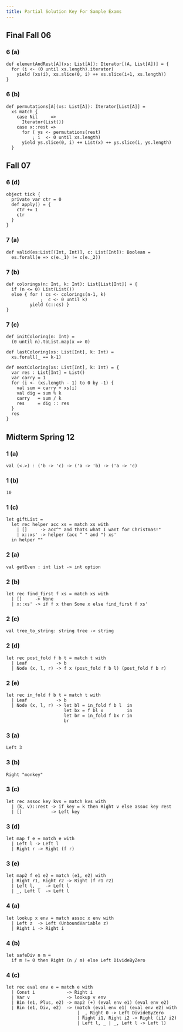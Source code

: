 ```yaml
---
title: Partial Solution Key For Sample Exams
---
```


## Final Fall 06

### 6 (a)

~~~~~{.scala}
def elementAndRest[A](xs: List[A]): Iterator[(A, List[A])] = {
  for (i <- (0 until xs.length).iterator) 
    yield (xs(i), xs.slice(0, i) ++ xs.slice(i+1, xs.length))
}
~~~~~

### 6 (b)

~~~~~{.scala}
def permutations[A](xs: List[A]): Iterator[List[A]] =
  xs match {
    case Nil     => 
      Iterator(List())
    case x::rest => 
      for ( ys <- permutations(rest)
          ; i  <- 0 until xs.length)
      yield ys.slice(0, i) ++ List(x) ++ ys.slice(i, ys.length)
  }
~~~~~

## Fall 07

### 6 (d)

~~~~~{.scala}
object tick {
  private var ctr = 0
  def apply() = {
    ctr += 1
    ctr
  }
}
~~~~~

### 7 (a)

~~~~~{.scala}
def valid(es:List[(Int, Int)], c: List[Int]): Boolean = 
  es.forall(e => c(e._1) != c(e._2))
~~~~~


### 7 (b)

~~~~~{.scala}
def colorings(n: Int, k: Int): List[List[Int]] = { 
  if (n <= 0) List(List()) 
  else { for ( cs <- colorings(n-1, k)
             ;  c <- 0 until k) 
         yield (c::cs) } 
}

~~~~~

### 7 (c)

~~~~~{.scala}
def initColoring(n: Int) = 
  (0 until n).toList.map(x => 0)

def lastColoring(xs: List[Int], k: Int) = 
  xs.forall(_ == k-1)

def nextColoring(xs: List[Int], k: Int) = {
  var res : List[Int] = List()
  var carry = 1 
  for (i <- (xs.length - 1) to 0 by -1) {
    val sum = carry + xs(i) 
    val dig = sum % k
    carry   = sum / k
    res     = dig :: res 
  }
  res
}
~~~~~


## Midterm Spring 12

### 1 (a)

~~~~~{.ocaml}
val (<.>) : ('b -> 'c) -> ('a -> 'b) -> ('a -> 'c)
~~~~~

### 1 (b)

~~~~~{.ocaml}
10
~~~~~

### 1 (c)

~~~~~{.scala}
let giftList = 
  let rec helper acc xs = match xs with 
    | []     -> acc^" and thats what I want for Christmas!"
    | x::xs' -> helper (acc ^ " and ") xs' 
  in helper "" 
~~~~~

### 2 (a)

~~~~~{.ocaml}
val getEven : int list -> int option
~~~~~

### 2 (b)


~~~~~{.ocaml}
let rec find_first f xs = match xs with
  | []     -> None
  | x::xs' -> if f x then Some x else find_first f xs'
~~~~~

### 2 (c)

~~~~~{.ocaml}
val tree_to_string: string tree -> string 
~~~~~

### 2 (d)

~~~~~{.ocaml}
let rec post_fold f b t = match t with
  | Leaf           -> b
  | Node (x, l, r) -> f x (post_fold f b l) (post_fold f b r)
~~~~~

### 2 (e)

~~~~~{.ocaml}
let rec in_fold f b t = match t with
  | Leaf           -> b
  | Node (x, l, r) -> let bl = in_fold f b l  in
                      let bx = f bl x         in
                      let br = in_fold f bx r in
                      br 
~~~~~


### 3 (a)

~~~~~{.ocaml}
Left 3
~~~~~

### 3 (b)

~~~~~{.ocaml}
Right "monkey"
~~~~~


### 3 (c)

~~~~~{.ocaml}
let rec assoc key kvs = match kvs with
  | (k, v)::rest -> if key = k then Right v else assoc key rest
  | []           -> Left key
~~~~~

### 3 (d)

~~~~~{.ocaml}
let map f e = match e with
  | Left l -> Left l
  | Right r -> Right (f r)
~~~~~

### 3 (e)

~~~~~{.ocaml}
let map2 f e1 e2 = match (e1, e2) with
  | Right r1, Right r2 -> Right (f r1 r2)
  | Left l, _  -> Left l
  | _, Left l  -> Left l
~~~~~


### 4 (a)

~~~~~{.ocaml}
let lookup x env = match assoc x env with
  | Left z  -> Left (UnboundVariable z)
  | Right i -> Right i
~~~~~

### 4 (b)

~~~~~{.ocaml}
let safeDiv n m = 
  if m != 0 then Right (n / m) else Left DivideByZero
~~~~~

### 4 (c)

~~~~~{.ocaml}
let rec eval env e = match e with
  | Const i            -> Right i
  | Var v              -> lookup v env
  | Bin (e1, Plus, e2) -> map2 (+) (eval env e1) (eval env e2)
  | Bin (e1, Div, e2)  -> (match (eval env e1) (eval env e2) with 
                           | _, Right 0 -> Left DivideByZero
                           | Right i1, Right i2 -> Right (i1/ i2)
                           | Left l, _ | _, Left l -> Left l)
~~~~~

